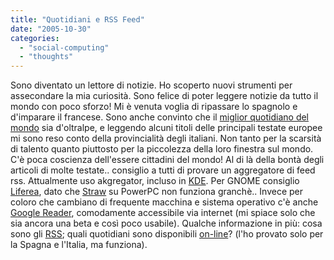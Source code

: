 ```yaml
---
title: "Quotidiani e RSS Feed"
date: "2005-10-30"
categories: 
  - "social-computing"
  - "thoughts"
---
```


Sono diventato un lettore di notizie. Ho scoperto nuovi strumenti per assecondare la mia curiosità. Sono felice di poter leggere notizie da tutto il mondo con poco sforzo! Mi è venuta voglia di ripassare lo spagnolo e d'imparare il francese. Sono anche convinto che il [miglior quotidiano del mondo](http://www.lemonde.fr/) sia d'oltralpe, e leggendo alcuni titoli delle principali testate europee mi sono reso conto della provincialità degli italiani. Non tanto per la scarsità di talento quanto piuttosto per la piccolezza della loro finestra sul mondo. C'è poca coscienza dell'essere cittadini del mondo! Al di là della bontà degli articoli di molte testate.. consiglio a tutti di provare un aggregatore di feed rss. Attualmente uso akgregator, incluso in [KDE](http://www.kde.org). Per GNOME consiglio [Liferea](http://liferea.sf.net), dato che [Straw](http://www.nongnu.org/straw/) su PowerPC non funziona granchè.. Invece per coloro che cambiano di frequente macchina e sistema operativo c'è anche [Google Reader](http://www.google.com/reader/), comodamente accessibile via internet (mi spiace solo che sia ancora una beta e così poco usabile). Qualche informazione in più: cosa sono gli [RSS](http://it.wikipedia.org/wiki/RSS); quali quotidiani sono disponibili [on-line](http://www.onlinenewspapers.com/)? (l'ho provato solo per la Spagna e l'Italia, ma funziona).
